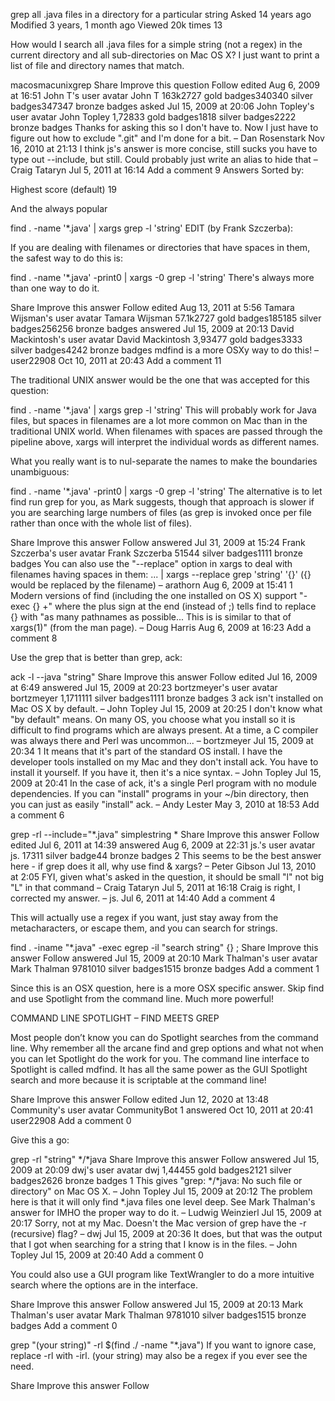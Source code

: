 grep all .java files in a directory for a particular string
Asked 14 years ago
Modified 3 years, 1 month ago
Viewed 20k times
13

How would I search all .java files for a simple string (not a regex) in the current directory and all sub-directories on Mac OS X? I just want to print a list of file and directory names that match.

macosmacunixgrep
Share
Improve this question
Follow
edited Aug 6, 2009 at 16:51
John T's user avatar
John T
163k2727 gold badges340340 silver badges347347 bronze badges
asked Jul 15, 2009 at 20:06
John Topley's user avatar
John Topley
1,72833 gold badges1818 silver badges2222 bronze badges
Thanks for asking this so I don't have to. Now I just have to figure out how to exclude ".git" and I'm done for a bit. – 
Dan Rosenstark
 Nov 16, 2010 at 21:13
I think js's answer is more concise, still sucks you have to type out --include, but still. Could probably just write an alias to hide that – 
Craig Tataryn
 Jul 5, 2011 at 16:14
Add a comment
9 Answers
Sorted by:

Highest score (default)
19

And the always popular

find . -name '*.java' | xargs grep -l 'string'
EDIT (by Frank Szczerba):

If you are dealing with filenames or directories that have spaces in them, the safest way to do this is:

find . -name '*.java' -print0 | xargs -0 grep -l 'string'
There's always more than one way to do it.

Share
Improve this answer
Follow
edited Aug 13, 2011 at 5:56
Tamara Wijsman's user avatar
Tamara Wijsman
57.1k2727 gold badges185185 silver badges256256 bronze badges
answered Jul 15, 2009 at 20:13
David Mackintosh's user avatar
David Mackintosh
3,93477 gold badges3333 silver badges4242 bronze badges
mdfind is a more OSXy way to do this! – 
user22908
 Oct 10, 2011 at 20:43
Add a comment
11

The traditional UNIX answer would be the one that was accepted for this question:

find . -name '*.java' | xargs grep -l 'string'
This will probably work for Java files, but spaces in filenames are a lot more common on Mac than in the traditional UNIX world. When filenames with spaces are passed through the pipeline above, xargs will interpret the individual words as different names.

What you really want is to nul-separate the names to make the boundaries unambiguous:

find . -name '*.java' -print0 | xargs -0 grep -l 'string'
The alternative is to let find run grep for you, as Mark suggests, though that approach is slower if you are searching large numbers of files (as grep is invoked once per file rather than once with the whole list of files).

Share
Improve this answer
Follow
answered Jul 31, 2009 at 15:24
Frank Szczerba's user avatar
Frank Szczerba
51544 silver badges1111 bronze badges
You can also use the "--replace" option in xargs to deal with filenames having spaces in them: ... | xargs --replace grep 'string' '{}' ({} would be replaced by the filename) – 
arathorn
 Aug 6, 2009 at 15:41
1
Modern versions of find (including the one installed on OS X) support "-exec <command> {} +" where the plus sign at the end (instead of \;) tells find to replace {} with "as many pathnames as possible... This is is similar to that of xargs(1)" (from the man page). – 
Doug Harris
 Aug 6, 2009 at 16:23
Add a comment
8

Use the grep that is better than grep, ack:

ack -l --java  "string" 
Share
Improve this answer
Follow
edited Jul 16, 2009 at 6:49
answered Jul 15, 2009 at 20:23
bortzmeyer's user avatar
bortzmeyer
1,1711111 silver badges1111 bronze badges
3
ack isn't installed on Mac OS X by default. – 
John Topley
 Jul 15, 2009 at 20:25
I don't know what "by default" means. On many OS, you choose what you install so it is difficult to find programs which are always present. At a time, a C compiler was always there and Perl was uncommon... – 
bortzmeyer
 Jul 15, 2009 at 20:34
1
It means that it's part of the standard OS install. I have the developer tools installed on my Mac and they don't install ack. You have to install it yourself. If you have it, then it's a nice syntax. – 
John Topley
 Jul 15, 2009 at 20:41
In the case of ack, it's a single Perl program with no module dependencies. If you can "install" programs in your ~/bin directory, then you can just as easily "install" ack. – 
Andy Lester
 May 3, 2010 at 18:53
Add a comment
6

grep -rl --include="*.java" simplestring *
Share
Improve this answer
Follow
edited Jul 6, 2011 at 14:39
answered Aug 6, 2009 at 22:31
js.'s user avatar
js.
17311 silver badge44 bronze badges
2
This seems to be the best answer here - if grep does it all, why use find & xargs? – 
Peter Gibson
 Jul 13, 2010 at 2:05
FYI, given what's asked in the question, it should be small "l" not big "L" in that command – 
Craig Tataryn
 Jul 5, 2011 at 16:18
Craig is right, I corrected my answer. – 
js.
 Jul 6, 2011 at 14:40
Add a comment
4

This will actually use a regex if you want, just stay away from the metacharacters, or escape them, and you can search for strings.

find . -iname "*.java" -exec egrep -il "search string" {} \;
Share
Improve this answer
Follow
answered Jul 15, 2009 at 20:10
Mark Thalman's user avatar
Mark Thalman
9781010 silver badges1515 bronze badges
Add a comment
1

Since this is an OSX question, here is a more OSX specific answer.
Skip find and use Spotlight from the command line. Much more powerful!

COMMAND LINE SPOTLIGHT – FIND MEETS GREP

Most people don’t know you can do Spotlight searches from the command line. Why remember all the arcane find and grep options and what not when you can let Spotlight do the work for you. The command line interface to Spotlight is called mdfind. It has all the same power as the GUI Spotlight search and more because it is scriptable at the command line!

Share
Improve this answer
Follow
edited Jun 12, 2020 at 13:48
Community's user avatar
CommunityBot
1
answered Oct 10, 2011 at 20:41
user22908
Add a comment
0

Give this a go:

grep -rl "string" */*java
Share
Improve this answer
Follow
answered Jul 15, 2009 at 20:09
dwj's user avatar
dwj
1,44455 gold badges2121 silver badges2626 bronze badges
1
This gives "grep: */*java: No such file or directory" on Mac OS X. – 
John Topley
 Jul 15, 2009 at 20:12
The problem here is that it will only find *.java files one level deep. See Mark Thalman's answer for IMHO the proper way to do it. – 
Ludwig Weinzierl
 Jul 15, 2009 at 20:17
Sorry, not at my Mac. Doesn't the Mac version of grep have the -r (recursive) flag? – 
dwj
 Jul 15, 2009 at 20:36
It does, but that was the output that I got when searching for a string that I know is in the files. – 
John Topley
 Jul 15, 2009 at 20:40
Add a comment
0

You could also use a GUI program like TextWrangler to do a more intuitive search where the options are in the interface.

Share
Improve this answer
Follow
answered Jul 15, 2009 at 20:13
Mark Thalman's user avatar
Mark Thalman
9781010 silver badges1515 bronze badges
Add a comment
0

grep "(your string)" -rl $(find ./ -name "*.java")
If you want to ignore case, replace -rl with -irl. (your string) may also be a regex if you ever see the need.

Share
Improve this answer
Follow
